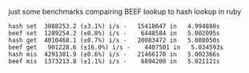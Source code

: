 just some benchmarks compairing BEEF lookup to hash lookup in ruby

    hash set  3088253.2 (±3.1%) i/s -   15410647 in   4.994880s
    beef set  1289254.2 (±0.8%) i/s -    6448584 in   5.002095s
    hash get  4010468.1 (±0.7%) i/s -   20083472 in   5.008050s
    beef get   901228.6 (±16.0%) i/s -    4407501 in   5.034593s
    hash mis  4291381.9 (±0.6%) i/s -   21466170 in   5.002366s
    beef mis  1373213.8 (±1.1%) i/s -    6894200 in   5.021121s

